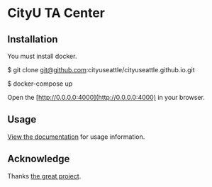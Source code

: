 # CityU TA Center

## Installation

You must install docker.

$ git clone git@github.com:cityuseattle/cityuseattle.github.io.git

$ docker-compose up

Open the [http://0.0.0.0:4000](http://0.0.0.0:4000) in your browser.


## Usage

[View the documentation](https://pmarsceill.github.io/just-the-docs/) for usage information.

## Acknowledge

Thanks [the great project](https://pmarsceill.github.io/just-the-docs/).